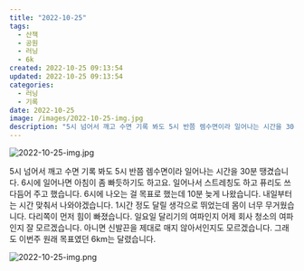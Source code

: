 ```yaml
---
title: "2022-10-25"
tags:
  - 산책
  - 공원
  - 러닝
  - 6k
created: 2022-10-25 09:13:54
updated: 2022-10-25 09:13:54
categories:
  - 러닝
  - 기록
date: 2022-10-25
image: /images/2022-10-25-img.jpg
description: "5시 넘어서 깨고 수면 기록 봐도 5시 반쯤 렘수면이라 일어나는 시간을 30분 땡겼습니다. 6시에 일어나면 아침이 좀 빠듯하기도 하고요. 일어나서 스트레칭도 하고 퓨리도 쓰다듬어 주고 했습니다. 6시에 나오는 걸 목표로 했는데 10분 늦게 나왔습니다. 내일부터는 시간 맞춰서 나와야겠습니"
---
```


![2022-10-25-img.jpg](/images/2022-10-25-img.jpg)
 
 

5시 넘어서 깨고 수면 기록 봐도 5시 반쯤 렘수면이라 일어나는 시간을 30분 땡겼습니다. 6시에 일어나면 아침이 좀 빠듯하기도 하고요. 일어나서 스트레칭도 하고 퓨리도 쓰다듬어 주고 했습니다. 
6시에 나오는 걸 목표로 했는데 10분 늦게 나왔습니다. 내일부터는 시간 맞춰서 나와야겠습니다.
1시간 정도 달릴 생각으로 뛰었는데 몸이 너무 무거웠습니다. 다리쪽이 먼저 힘이 빠졌습니다. 일요일 달리기의 여파인지 어제 회사 청소의 여파인지 잘 모르겠습니다. 아니면 신발끈을 제대로 매지 않아서인지도 모르겠습니다. 그래도 이번주 원래 목표였던 6km는 달렸습니다.

 
 ![2022-10-25-img.png](/images/2022-10-25-img.png)

